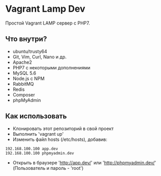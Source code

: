 # Vagrant Lamp Dev 

Простой Vagrant LAMP сервер с PHP7.

## Что внутри?

- ubuntu/trusty64
- Git, Vim, Curl, Nano и др.
- Apache2
- PHP7 с некоторыми дополнениями
- MySQL 5.6
- Node.js c NPM
- RabbitMQ
- Redis
- Composer
- phpMyAdmin

## Как использовать

- Клонировать этот репозиторий в свой проект
- Выполнить 'vagrant up'
- Изменить файл hosts (/etc/hosts), добавив:
````
192.168.100.100 app.dev
192.168.100.100 phpmyadmin.dev
````
- Открыть в браузере 'http://app.dev/' или 'http://phpmyadmin.dev/' (Пользователь и пароль - 'root')


